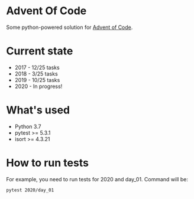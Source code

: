 # Advent Of Code

Some python-powered solution for [Advent of Code](https://adventofcode.com/).

# Current state

* 2017 - 12/25 tasks
* 2018 - 3/25 tasks
* 2019 - 10/25 tasks
* 2020 - In progress!

# What's used

* Python 3.7
* pytest >= 5.3.1
* isort >= 4.3.21

# How to run tests

For example, you need to run tests for 2020 and day_01. Command will be:
```bash
pytest 2020/day_01
```
